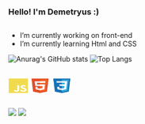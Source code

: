 ### Hello! I'm Demetryus :)

  ##

- I’m currently working on front-end
- I’m currently learning Html and CSS

![Anurag's GitHub stats](https://github-readme-stats.vercel.app/api?username=DemetryusAlmeida&show_icons=true&theme=highcontrast)
![Top Langs](https://github-readme-stats.vercel.app/api/top-langs/?username=DemetryusAlmeida&hide_progress=true&theme=highcontrast)

<div style="display: inline_block"><br>
  <img align="center" alt="Rafa-Js" height="30" width="40" src="https://raw.githubusercontent.com/devicons/devicon/master/icons/javascript/javascript-plain.svg">
  <img align="center" alt="Rafa-HTML" height="30" width="40" src="https://raw.githubusercontent.com/devicons/devicon/master/icons/html5/html5-original.svg">
  <img align="center" alt="Rafa-CSS" height="30" width="40" src="https://raw.githubusercontent.com/devicons/devicon/master/icons/css3/css3-original.svg">
</div>

  ##

<div>
  <a href = "mailto:demetryusluiz@gmail.com"><img src="https://img.shields.io/badge/-Gmail-%23333?style=for-the-badge&logo=gmail&logoColor=white" target="_blank"></a>
  <a href="https://www.linkedin.com/in/demetryus-almeida-a34ba819a/" target="_blank"><img src="https://img.shields.io/badge/-LinkedIn-%230077B5?style=for-the-badge&logo=linkedin&logoColor=white" target="_blank"></a>
</div>

